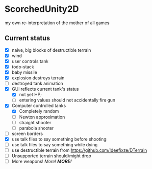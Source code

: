 # ScorchedUnity2D
my own re-interpretation of the mother of all games

## Current status

* [x] naive, big blocks of destructible terrain
* [X] wind
* [x] user controls tank
* [x] todo-stack
* [x] baby missile
* [x] explosion destroys terrain
* [ ] destroyed tank animation
* [x] GUI reflects current tank's status
  * [x] not yet HP; 
  * [ ] entering values should not accidentally fire gun
* [x] Computer controlled tanks
  * [x] Completely random
  * [ ] Newton approximation
  * [ ] straight shooter
  * [ ] parabola shooter
* [ ] screen borders
* [x] use talk files to say something before shooting
* [ ] use talk files to say something while dying
* [ ] use destructible terrain from <https://github.com/Ideefixze/DTerrain>
* [ ] Unsupported terrain should/might drop
* [ ] More weapons!   *More!*   ***MORE!***
